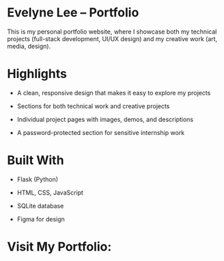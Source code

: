 # Evelyne Lee – Portfolio

This is my personal portfolio website, where I showcase both my technical projects (full-stack development, UI/UX design) and my creative work (art, media, design).


# Highlights

- A clean, responsive design that makes it easy to explore my projects

- Sections for both technical work and creative projects

- Individual project pages with images, demos, and descriptions

- A password-protected section for sensitive internship work


# Built With

- Flask (Python)

- HTML, CSS, JavaScript

- SQLite database

- Figma for design


# Visit My Portfolio:
